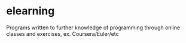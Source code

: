 # elearning
Programs written to further knowledge of programming through online classes and exercises, ex. Coursera/Euler/etc
